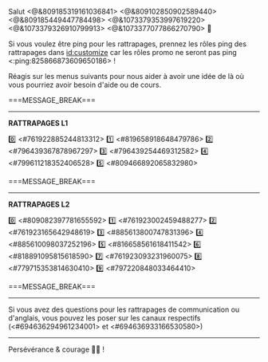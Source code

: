 Salut <@&809185319161036841> <@&809102850902589440> <@&809185449447784498> <@&1073379353997619220> <@&1073379326910799913> <@&1073377077866270790> :wave:

Si vous voulez être ping pour les rattrapages, prennez les rôles ping des rattrapages dans <id:customize> car les rôles promo ne seront pas ping <:ping:825866873609650186> !

Réagis sur les menus suivants pour nous aider à avoir une idée de là où vous pourriez avoir besoin d'aide ou de cours.

===MESSAGE_BREAK===
** **
__**RATTRAPAGES L1**__

:zero: <#761922885244813312>
:one: <#819658918648479786>
:two: <#796439367878967297>
:three: <#796439254469312582>
:four: <#799611218352406528>
:five: <#809466892065832980>


===MESSAGE_BREAK===
** **
__**RATTRAPAGES L2**__

:zero: <#809082397781655592>
:one: <#761923002459488277>
:two: <#761923165642948619>
:three: <#885613800747831396>
:four: <#885610098037252196>
:five: <#816658561618411542>
:six: <#818891095815618590>
:seven: <#761923093231960075>
:eight: <#779715353814630410>
:nine: <#797220848033464410>

===MESSAGE_BREAK===
** **
Si vous avez des questions pour les rattrapages de communication ou d'anglais, vous pouvez les poser sur les canaux respectifs (<#694636294961234001> et <#694636933166530580>)
** **
Persévérance & courage 💪💯 !
